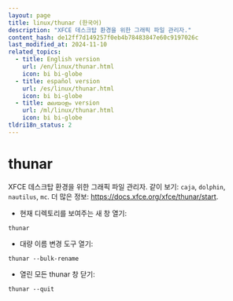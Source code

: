 ```yaml
---
layout: page
title: linux/thunar (한국어)
description: "XFCE 데스크탑 환경을 위한 그래픽 파일 관리자."
content_hash: de12ff7d149257f0eb4b78483847e60c9197026c
last_modified_at: 2024-11-10
related_topics:
  - title: English version
    url: /en/linux/thunar.html
    icon: bi bi-globe
  - title: español version
    url: /es/linux/thunar.html
    icon: bi bi-globe
  - title: മലയാളം version
    url: /ml/linux/thunar.html
    icon: bi bi-globe
tldri18n_status: 2
---
```

# thunar

XFCE 데스크탑 환경을 위한 그래픽 파일 관리자.
같이 보기: `caja`, `dolphin`, `nautilus`, `mc`.
더 많은 정보: <https://docs.xfce.org/xfce/thunar/start>.

- 현재 디렉토리를 보여주는 새 창 열기:

`thunar`

- 대량 이름 변경 도구 열기:

`thunar --bulk-rename`

- 열린 모든 thunar 창 닫기:

`thunar --quit`
